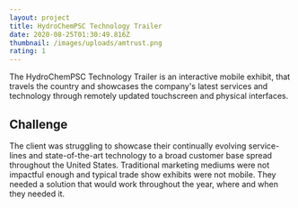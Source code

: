 ```yaml
---
layout: project
title: HydroChemPSC Technology Trailer
date: 2020-08-25T01:30:49.816Z
thumbnail: /images/uploads/amtrust.png
rating: 1
---
```

The HydroChemPSC Technology Trailer is an interactive mobile exhibit, that travels the country and showcases the company's latest services and technology through remotely updated touchscreen and physical interfaces.

## Challenge

The client was struggling to showcase their continually evolving service-lines and state-of-the-art technology to a broad customer base spread throughout the United States. Traditional marketing mediums were not impactful enough and typical trade show exhibits were not mobile. They needed a solution that would work throughout the year, where and when they needed it.